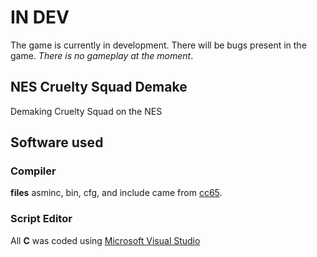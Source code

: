 # IN DEV

The game is currently in development. There will be bugs present in the game. *There is no gameplay at the moment*.

## NES Cruelty Squad Demake
 Demaking Cruelty Squad on the NES

## Software used

### Compiler

**files** asminc, bin, cfg, and include came from [cc65](https://www.cc65.org/).

### Script Editor

All **C** was coded using [Microsoft Visual Studio](https://visualstudio.microsoft.com/)
